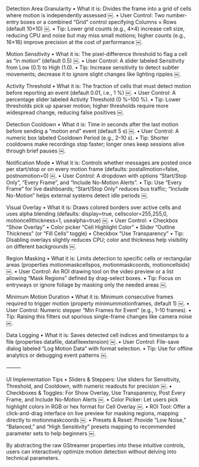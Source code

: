 Detection Area Granularity
	•	What it is: Divides the frame into a grid of cells where motion is independently assessed  ￼.
	•	User Control: Two number-entry boxes or a combined “Grid” control specifying Columns × Rows (default 10×10)  ￼.
	•	Tip: Lower grid counts (e.g., 4×4) increase cell size, reducing CPU and noise but may miss small motions; higher counts (e.g., 16×16) improve precision at the cost of performance  ￼.

Motion Sensitivity
	•	What it is: The pixel-difference threshold to flag a cell as “in motion” (default 0.5)  ￼.
	•	User Control: A slider labeled Sensitivity from Low (0.1) to High (1.0).
	•	Tip: Increase sensitivity to detect subtler movements; decrease it to ignore slight changes like lighting ripples  ￼.

Activity Threshold
	•	What it is: The fraction of cells that must detect motion before reporting an event (default 0.01, i.e., 1 %)  ￼.
	•	User Control: A percentage slider labeled Activity Threshold (0 %–100 %).
	•	Tip: Lower thresholds pick up sparser motion; higher thresholds require more widespread change, reducing false positives  ￼.

Detection Cooldown
	•	What it is: Time in seconds after the last motion before sending a “motion end” event (default 5 s)  ￼.
	•	User Control: A numeric box labeled Cooldown Period (e.g., 2–10 s).
	•	Tip: Shorter cooldowns make recordings stop faster; longer ones keep sessions alive through brief pauses  ￼.

Notification Mode
	•	What it is: Controls whether messages are posted once per start/stop or on every motion frame (defaults: postallmotion=false, postnomotion=0)  ￼.
	•	User Control: A dropdown with options “Start/Stop Only”, “Every Frame”, and “Include No-Motion Alerts”.
	•	Tip: Use “Every Frame” for live dashboards; “Start/Stop Only” reduces bus traffic; “Include No-Motion” helps external systems detect idle periods  ￼.

Visual Overlay
	•	What it is: Draws colored borders over active cells and uses alpha blending (defaults: display=true, cellscolor=255,255,0, motioncellthickness=1, usealpha=true)  ￼.
	•	User Control:
	•	Checkbox “Show Overlay”
	•	Color picker “Cell Highlight Color”
	•	Slider “Outline Thickness” (or “Fill Cells” toggle)
	•	Checkbox “Use Transparency”
	•	Tip: Disabling overlays slightly reduces CPU; color and thickness help visibility on different backgrounds  ￼.

Region Masking
	•	What it is: Limits detection to specific cells or rectangular areas (properties motionmaskcellspos, motionmaskcoords, motioncellsidx)  ￼.
	•	User Control: An ROI drawing tool on the video preview or a list allowing “Mask Regions” defined by drag-select boxes.
	•	Tip: Focus on entryways or ignore foliage by masking only the needed areas  ￼.

Minimum Motion Duration
	•	What it is: Minimum consecutive frames required to trigger motion (property minimummotionframes, default 1)  ￼.
	•	User Control: Numeric stepper “Min Frames for Event” (e.g., 1–10 frames).
	•	Tip: Raising this filters out spurious single-frame changes like camera noise  ￼.

Data Logging
	•	What it is: Saves detected cell indices and timestamps to a file (properties datafile, datafileextension)  ￼.
	•	User Control: File-save dialog labeled “Log Motion Data” with format selection.
	•	Tip: Use for offline analytics or debugging event patterns  ￼.

⸻

UI Implementation Tips
	•	Sliders & Steppers: Use sliders for Sensitivity, Threshold, and Cooldown, with numeric readouts for precision  ￼.
	•	Checkboxes & Toggles: For Show Overlay, Use Transparency, Post Every Frame, and Include No-Motion Alerts  ￼.
	•	Color Picker: Let users pick highlight colors in RGB or hex format for Cell Overlay  ￼.
	•	ROI Tool: Offer a click-and-drag interface on live preview for masking regions, mapping directly to motionmaskcoords  ￼.
	•	Presets & Reset: Provide “Low Noise,” “Balanced,” and “High Sensitivity” presets mapping to recommended parameter sets to help beginners  ￼.

By abstracting the raw GStreamer properties into these intuitive controls, users can interactively optimize motion detection without delving into technical parameters.